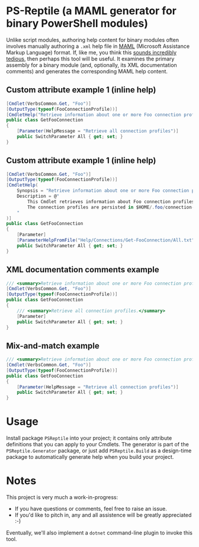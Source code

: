 # PS-Reptile (a MAML generator for binary PowerShell modules)

Unlike script modules, authoring help content for binary modules often involves manually authoring a `.xml` help file in [MAML](https://en.wikipedia.org/wiki/Microsoft_Assistance_Markup_Language) (Microsoft Assistance Markup Language) format.
If, like me, you think this [sounds incredibly tedious](https://msdn.microsoft.com/en-us/library/bb525433.aspx#code-snippet-1), then perhaps this tool will be useful. It examines the primary assembly for a binary module (and, optionally, its XML documentation comments) and generates the corresponding MAML help content.

## Custom attribute example 1 (inline help)

```csharp
[Cmdlet(VerbsCommon.Get, "Foo")]
[OutputType(typeof(FooConnectionProfile))]
[CmdletHelp("Retrieve information about one or more Foo connection profiles.")]
public class GetFooConnection
{
    [Parameter(HelpMessage = "Retrieve all connection profiles")]
    public SwitchParameter All { get; set; }
}
```

## Custom attribute example 1 (inline help)

```csharp
[Cmdlet(VerbsCommon.Get, "Foo")]
[OutputType(typeof(FooConnectionProfile))]
[CmdletHelp(
    Synopsis = "Retrieve information about one or more Foo connection profiles",
    Description = @"
        This Cmdlet retrieves information about Foo connection profiles.
        The connection profiles are persisted in $HOME/.foo/connection-profiles.json.
    "
)]
public class GetFooConnection
{
    [Parameter]
    [ParameterHelpFromFile("Help/Connections/Get-FooConnection/All.txt")]
    public SwitchParameter All { get; set; }
}
```

## XML documentation comments example

```csharp
/// <summary>Retrieve information about one or more Foo connection profiles.</summary>
[Cmdlet(VerbsCommon.Get, "Foo")]
[OutputType(typeof(FooConnectionProfile))]
public class GetFooConnection
{
    /// <summary>Retrieve all connection profiles.</summary>
    [Parameter]
    public SwitchParameter All { get; set; }
}
```

## Mix-and-match example

```csharp
/// <summary>Retrieve information about one or more Foo connection profiles.</summary>
[Cmdlet(VerbsCommon.Get, "Foo")]
[OutputType(typeof(FooConnectionProfile))]
public class GetFooConnection
{
    [Parameter(HelpMessage = "Retrieve all connection profiles")]
    public SwitchParameter All { get; set; }
}
```

# Usage

Install package `PSReptile` into your project; it contains only attribute definitions that you can apply to your Cmdlets. The generator is part of the `PSReptile.Generator` package, or just add `PSReptile.Build` as a design-time package to automatically generate help when you build your project.

# Notes

This project is very much a work-in-progress:

* If you have questions or comments, feel free to raise an issue.
* If you'd like to pitch in, any and all assistence will be greatly appreciated :-)

Eventually, we'll also implement a `dotnet` command-line plugin to invoke this tool.
